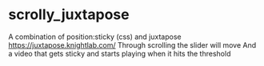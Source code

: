 # scrolly_juxtapose
A combination of position:sticky (css) and juxtapose https://juxtapose.knightlab.com/
Through scrolling the slider will move
And a video that gets sticky and starts playing when it hits the threshold
